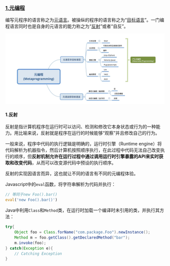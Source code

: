 ### [1.元编程](https://zh.wikipedia.org/wiki/%E5%85%83%E7%BC%96%E7%A8%8B)

编写元程序的语言称之为[元语言](https://zh.wikipedia.org/wiki/元語言)。被操纵的程序的语言称之为“[目标语言](https://zh.wikipedia.org/w/index.php?title=目标语言&action=edit&redlink=1)”。一门编程语言同时也是自身的元语言的能力称之为“[反射](https://zh.wikipedia.org/wiki/反射式编程)”或者“自反”。

![image-20230813140417919](../../image/image-20230813140417919.png)

#### 1.反射

反射是指计算机程序在运行时可以访问、检测和修改它本身状态或行为的一种能力。用比喻来说，反射就是程序在运行的时候能够“观察”并且修改自己的行为。

一般来说，程序中代码的执行逻辑是明确的，运行时引擎（Runtime engine）将代码解析为机器指令，然后计算机按照顺序执行，在此过程中代码无法自己改变执行的顺序，但**反射机制允许在运行过程中通过调用运行时引擎暴露的API来实时获取和改变代码**，从而可以改变源代码中预设的执行顺序。

反射的实现因语言而异，这也就让不同的语言有不同的元编程体验。

Javascript中的`eval`函数，将字符串解析为代码并执行：

```javascript
// 等同于new Foo().bar()
eval('new Foo().bar()')
```

Java中利用`Class`和`Method`类，在运行时加载一个编译时未引用的类，并执行其方法：

```java
try{
    Object foo = Class.forName("com.package.Foo").newInstance();
    Method m = foo.getClass().getDeclaredMethod("bar");
    m.invoke(foo);
} catch(Exception e){
    // Catching Exception
}
```



[1]: https://www.jianshu.com/p/d3b637ece518

